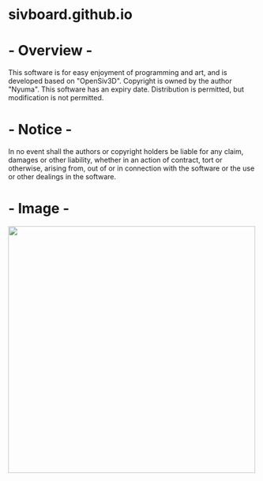 # sivboard.github.io

# - Overview -
This software is for easy enjoyment of programming and art, and is developed based on "OpenSiv3D".
Copyright is owned by the author "Nyuma". This software has an expiry date.
Distribution is permitted, but modification is not permitted.

# - Notice -
In no event shall the authors or copyright holders be liable for any claim,
damages or other liability, whether in an action of contract, tort or otherwise, arising from,
out of or in connection with the software or the use or other dealings in the software.

# - Image -
<img src="https://github.com/user-attachments/assets/c6891003-4088-47e9-b49b-e8c6cab232da" width="500px">
